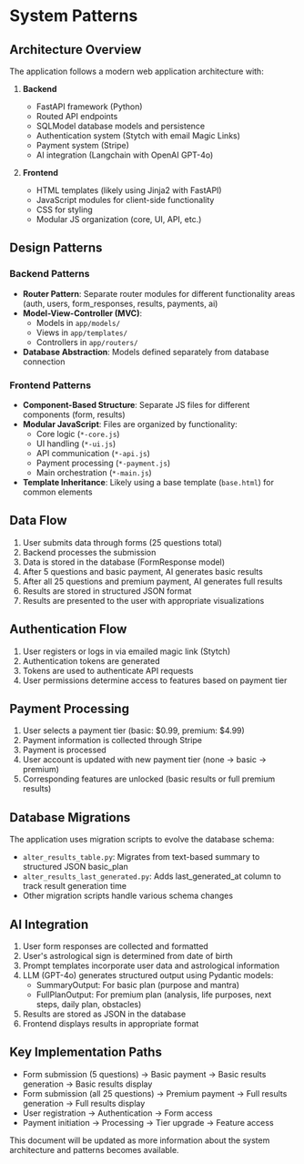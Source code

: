 # System Patterns

## Architecture Overview
The application follows a modern web application architecture with:

1. **Backend**
   - FastAPI framework (Python)
   - Routed API endpoints
   - SQLModel database models and persistence
   - Authentication system (Stytch with email Magic Links)
   - Payment system (Stripe)
   - AI integration (Langchain with OpenAI GPT-4o)

2. **Frontend**
   - HTML templates (likely using Jinja2 with FastAPI)
   - JavaScript modules for client-side functionality
   - CSS for styling
   - Modular JS organization (core, UI, API, etc.)

## Design Patterns

### Backend Patterns
- **Router Pattern**: Separate router modules for different functionality areas (auth, users, form_responses, results, payments, ai)
- **Model-View-Controller (MVC)**: 
  - Models in `app/models/`
  - Views in `app/templates/`
  - Controllers in `app/routers/`
- **Database Abstraction**: Models defined separately from database connection

### Frontend Patterns
- **Component-Based Structure**: Separate JS files for different components (form, results)
- **Modular JavaScript**: Files are organized by functionality:
  - Core logic (`*-core.js`)
  - UI handling (`*-ui.js`)
  - API communication (`*-api.js`)
  - Payment processing (`*-payment.js`)
  - Main orchestration (`*-main.js`)
- **Template Inheritance**: Likely using a base template (`base.html`) for common elements

## Data Flow
1. User submits data through forms (25 questions total)
2. Backend processes the submission
3. Data is stored in the database (FormResponse model)
4. After 5 questions and basic payment, AI generates basic results
5. After all 25 questions and premium payment, AI generates full results
6. Results are stored in structured JSON format
7. Results are presented to the user with appropriate visualizations

## Authentication Flow
1. User registers or logs in via emailed magic link (Stytch)
2. Authentication tokens are generated
3. Tokens are used to authenticate API requests
4. User permissions determine access to features based on payment tier

## Payment Processing
1. User selects a payment tier (basic: $0.99, premium: $4.99)
2. Payment information is collected through Stripe
3. Payment is processed
4. User account is updated with new payment tier (none → basic → premium)
5. Corresponding features are unlocked (basic results or full premium results)

## Database Migrations
The application uses migration scripts to evolve the database schema:
- `alter_results_table.py`: Migrates from text-based summary to structured JSON basic_plan
- `alter_results_last_generated.py`: Adds last_generated_at column to track result generation time
- Other migration scripts handle various schema changes

## AI Integration
1. User form responses are collected and formatted
2. User's astrological sign is determined from date of birth
3. Prompt templates incorporate user data and astrological information
4. LLM (GPT-4o) generates structured output using Pydantic models:
   - SummaryOutput: For basic plan (purpose and mantra)
   - FullPlanOutput: For premium plan (analysis, life purposes, next steps, daily plan, obstacles)
5. Results are stored as JSON in the database
6. Frontend displays results in appropriate format

## Key Implementation Paths
- Form submission (5 questions) → Basic payment → Basic results generation → Basic results display
- Form submission (all 25 questions) → Premium payment → Full results generation → Full results display
- User registration → Authentication → Form access
- Payment initiation → Processing → Tier upgrade → Feature access

This document will be updated as more information about the system architecture and patterns becomes available.
